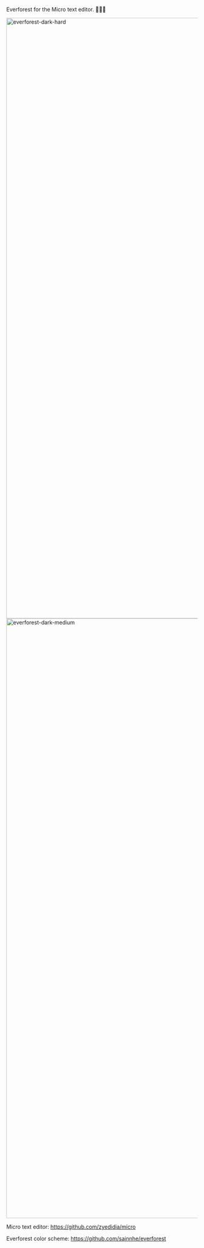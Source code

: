 Everforest for the Micro text editor. 🌲🌳🦌

<img width="1583" alt="everforest-dark-hard" src="https://github.com/user-attachments/assets/eadc7663-d01d-45c9-80f4-f7ceb03ccdf3" />

<img width="1581" alt="everforest-dark-medium" src="https://github.com/user-attachments/assets/d013e511-3d99-4913-a364-293528052208" />

Micro text editor: https://github.com/zyedidia/micro

Everforest color scheme: https://github.com/sainnhe/everforest
